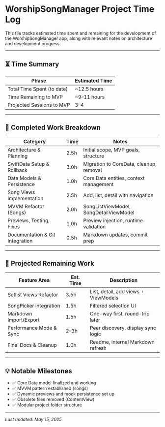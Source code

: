 # WorshipSongManager Project Time Log

This file tracks estimated time spent and remaining for the development of the WorshipSongManager app, along with relevant notes on architecture and development progress.

---

## ⏳ Time Summary

| Phase                          | Estimated Time |
|-------------------------------|----------------|
| Total Time Spent (to date)    | ~12.5 hours    |
| Time Remaining to MVP         | ~9–11 hours    |
| Projected Sessions to MVP     | 3–4            |

---

## 🧾 Completed Work Breakdown

| Category                        | Time | Notes |
|---------------------------------|------|-------|
| Architecture & Planning         | 2.5h | Initial scope, MVP goals, structure |
| SwiftData Setup & Rollback      | 3.0h | Migration to CoreData, cleanup, removal |
| Data Models & Persistence       | 1.0h | Core Data entities, context management |
| Song Views Implementation       | 2.5h | Add, list, detail with navigation |
| MVVM Refactor (Songs)           | 2.0h | SongListViewModel, SongDetailViewModel |
| Previews, Testing, Fixes        | 1.0h | Preview injection, runtime validation |
| Documentation & Git Integration| 0.5h | Markdown updates, commit prep |

---

## 🔭 Projected Remaining Work

| Feature Area             | Est. Time | Description |
|--------------------------|-----------|-------------|
| Setlist Views Refactor   | 3.5h      | List, detail, add views + ViewModels |
| SongPicker integration   | 1.5h      | Filtered selection UI |
| Markdown Import/Export   | 1.5h      | One-way first, round-trip later |
| Performance Mode & Sync  | 2–3h      | Peer discovery, display sync logic |
| Final Docs & Cleanup     | 1.0h      | Readme, internal Markdown refresh |

---

## 💡 Notable Milestones

- ✅ Core Data model finalized and working
- ✅ MVVM pattern established (songs)
- ✅ Dynamic previews and mock persistence set up
- ✅ Obsolete files removed (ContentView)
- ✅ Modular project folder structure

---

_Last updated: May 15, 2025_


